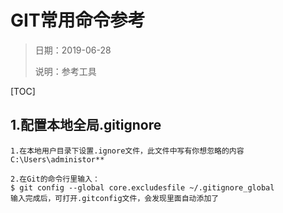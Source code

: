 # GIT常用命令参考

> 日期：2019-06-28
>
> 说明：参考工具



[TOC]

## 1.配置本地全局.gitignore

```properties
1.在本地用户目录下设置.ignore文件，此文件中写有你想忽略的内容 
C:\Users\administor** 

2.在Git的命令行里输入：
$ git config --global core.excludesfile ~/.gitignore_global
输入完成后，可打开.gitconfig文件，会发现里面自动添加了
```

